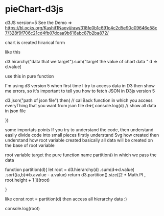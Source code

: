 # pieChart-d3js
d3JS version=5
See the Demo =>  https://bl.ocks.org/Kashif1Naqvi/raw/318fe0b1c691c4c2d5e90c09646e58c7/328f9f706c21cd4fb07dcaa9b616abc87b2ba872/

chart is created hirarical form 

like this

d3.hirarchy("data that we target").sum("target the value of chart data " d => d.value)

use this in pure function

I'm using d3 version 5 when first time I try to access data in D3 then show me errors, so it's important to tell you how to fetch JSON in 
D3js version 5

d3.json("path of json file").then( // callBack function in which you access everyThing that you want from json file d=>{
  console.log(d)
// show all data in json file



})


some importats points 
If you try to understand the code, then understand easily 
divide code into small pieces firstly understand 
Svg how created
then understand how root variable created 
basically all data will be created  on the base of root variable 

root variable target the pure function name partition() in which we pass the data

function partition(d){
  let root = d3.hierarchy(d)
    .sum(d=>d.value)
    .sort((a,b)=>b.avalue - a.value)
  return d3.partition().size([2 * Math.PI , root.height + 1  ])(root)
    
}

like
const root = partition(d)
then access all hierarchy data :) 

console.log(root)
